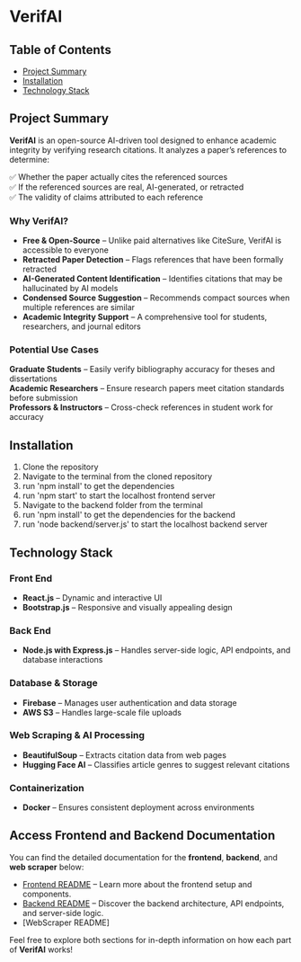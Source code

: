 # VerifAI

## Table of Contents
- [Project Summary](#project-summary)
- [Installation](#installation)
- [Technology Stack](#technology-stack)

## Project Summary  

**VerifAI** is an open-source AI-driven tool designed to enhance academic integrity by verifying research citations. It analyzes a paper’s references to determine:  

✅ Whether the paper actually cites the referenced sources  
✅ If the referenced sources are real, AI-generated, or retracted  
✅ The validity of claims attributed to each reference  

### Why VerifAI?  
- **Free & Open-Source** – Unlike paid alternatives like CiteSure, VerifAI is accessible to everyone  
- **Retracted Paper Detection** – Flags references that have been formally retracted  
- **AI-Generated Content Identification** – Identifies citations that may be hallucinated by AI models  
- **Condensed Source Suggestion** – Recommends compact sources when multiple references are similar  
- **Academic Integrity Support** – A comprehensive tool for students, researchers, and journal editors  

### Potential Use Cases  
 **Graduate Students** – Easily verify bibliography accuracy for theses and dissertations  
 **Academic Researchers** – Ensure research papers meet citation standards before submission  
 **Professors & Instructors** – Cross-check references in student work for accuracy  


## Installation
1) Clone the repository
2) Navigate to the terminal from the cloned repository
3) run 'npm install' to get the dependencies
4) run 'npm start' to start the localhost frontend server
5) Navigate to the backend folder from the terminal
6) run 'npm install' to get the dependencies for the backend
7) run 'node backend/server.js' to start the localhost backend server

## Technology Stack  

### Front End  
- **React.js** – Dynamic and interactive UI  
- **Bootstrap.js** – Responsive and visually appealing design  

### Back End  
- **Node.js with Express.js** – Handles server-side logic, API endpoints, and database interactions  

### Database & Storage  
- **Firebase** – Manages user authentication and data storage  
- **AWS S3** – Handles large-scale file uploads  

### Web Scraping & AI Processing  
- **BeautifulSoup** – Extracts citation data from web pages  
- **Hugging Face AI** – Classifies article genres to suggest relevant citations  

### Containerization  
- **Docker** – Ensures consistent deployment across environments  

## Access Frontend and Backend Documentation

You can find the detailed documentation for the **frontend**, **backend**, and **web scraper** below:

- [Frontend README](./frontend/README.md) – Learn more about the frontend setup and components. 
- [Backend README](./backend/README.md) – Discover the backend architecture, API endpoints, and server-side logic.
- [WebScraper README]

Feel free to explore both sections for in-depth information on how each part of **VerifAI** works!


